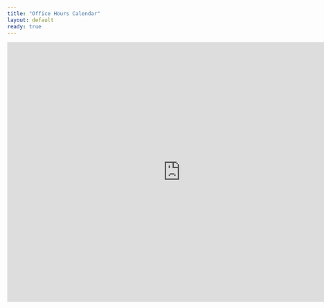 ```yaml
---
title: "Office Hours Calendar"
layout: default
ready: true
---
```


<iframe src="https://calendar.google.com/calendar/embed?src=ucsb.edu_s2rctkp39odqsohomovpau2qfs%40group.calendar.google.com&ctz=America%2FLos_Angeles" style="border: 0" width="800" height="600" frameborder="0" scrolling="no"></iframe>